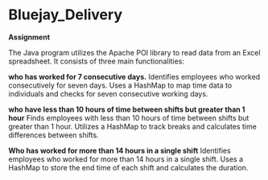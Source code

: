 # Bluejay_Delivery




**Assignment**

  The Java program utilizes the Apache POI library to read data from an Excel spreadsheet. It consists of three main functionalities:

**who has worked for 7 consecutive days.**
Identifies employees who worked consecutively for seven days.
Uses a HashMap to map time data to individuals and checks for seven consecutive working days.

**who have less than 10 hours of time between shifts but greater than 1 hour**
Finds employees with less than 10 hours of time between shifts but greater than 1 hour.
Utilizes a HashMap to track breaks and calculates time differences between shifts.

**Who has worked for more than 14 hours in a single shift**
Identifies employees who worked for more than 14 hours in a single shift.
Uses a HashMap to store the end time of each shift and calculates the duration.
